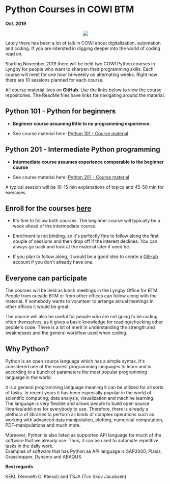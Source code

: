 
# Python Courses in COWI BTM
***Oct. 2019***

<div style="text-align:center"><img src="https://www.python.org/static/community_logos/python-logo-master-v3-TM.png" /></div>

Lately there has been a lot of talk in COWI about digitalization, automation and coding. If you are intersted in digging deeper into the world of coding read on.

Starting November 2019 there will be held two COWI Python courses in Lyngby for people who want to sharpen their programming skills. Each course will meet for one hour bi-weekly on alternating weeks. Right now there are 10 sessions planned for each course.

All course material lives on **GitHub**. Use the links below to view the course repositories. The ReadMe files have links for navigating around the material.

## Python 101 - Python for beginners

  * **Beginner course assuming little to no programming experience.**

  * See course material here: [Python 101 - Course material](https://github.com/Python-Crash-Course/Python101)

## Python 201 - Intermediate Python programming

* **Intermediate course assumes experience comparable to the beginner course**

* See course material here: [Python 201 - Course material](https://github.com/Python-Crash-Course/Python201)    

A typical session will be 10-15 min explanations of topics and 45-50 min for exercises.

## Enroll for the courses [here](/com/c000919/_layouts/15/listform.aspx?PageType=8&ListId=%7b35200A22-3290-4197-93AF-A6E8978210F7%7d&RootFolder=)

* It's fine to follow both courses. The beginner course will typically be a week ahead of the intermediate course.

* Enrollment is not binding, so it's perfectly fine to follow along the first couple of sessions and then drop off if the interest declines. You can always go back and look at the material later if need be.

* If you plan to follow along, it would be a good idea to create a [GitHub](https://github.com/) account if you don't already have one.

## Everyone can participate
The courses will be held as lunch meetings in the Lyngby Office for BTM. People from outside BTM or from other offices can follow along with the material. If somebody wants to volunteer to arrange actual meetings in other offices it would be great.   

The course will also be useful for people who are not going to be coding often themselves, as it gives a basic knowledge for reading/checking other people's code. There is a lot of merit in understanding the strength and weaknesses and the general workflow used when coding.

## Why Python?
Python is an open source language which has a simple syntax. It's considered one of the easiest programming languages to learn and is according to a bunch of parameters the most popular programming language in the world.

It is a general programming language meaning it can be utilized for all sorts of tasks. In recent years it has been especially popular in the world of scientific computing, data analysis, visualization and machine learning.  
The language is very flexible and allows people to build open source libraries/add-ons for everybody to use. Therefore, there is already a plethora of libraries to perform all kinds of complex operations such as working with advanced data manipulation, plotting, numerical computation, PDF-manipulations and much more.

Moreover, Python is also listed as supported API language for much of the software that we already use. Thus, it can be used to automate repetitive tasks in the daily work.    
Examples of software that has Python as API language is SAP2000, Plaxis, Grasshopper, Dynamo and ABAQUS.

**Best regards**

KEKL (Kenneth C. Kleissl) and TSJA (Tim Skov Jacobsen)
